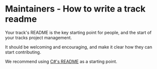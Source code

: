 # Maintainers - How to write a track readme

Your track's README is the key starting point for people, and the start of your tracks project management.

It should be welcoming and encouraging, and make it clear how they can start contributing.

We recommend using [C#'s README](../languages/csharp/README.md) as a starting point.
